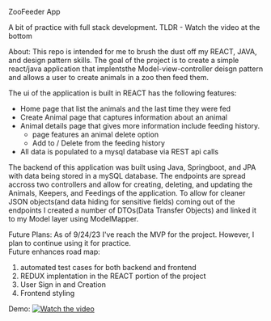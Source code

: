 ZooFeeder App

A bit of practice with full stack development.
TLDR - Watch the video at the bottom

About:
This repo is intended for me to brush the dust off my REACT, JAVA, and design pattern skills.
The goal of the project is to create a simple react/java application that implentsthe Model-view-controller deisgn pattern and allows a user to create animals in a zoo then feed them.

The ui of the application is built in REACT has the following features:

- Home page that list the animals and the last time they were fed
- Create Animal page that captures information about an animal
- Animal details page that gives more information include feeding history.
  - page features an animal delete option
  - Add to / Delete from the feeding history
- All data is populated to a mysql database via REST api calls

The backend of this application was built using Java, Springboot, and JPA with data being stored in a mySQL database.
The endpoints are spread accross two controllers and allow for creating, deleting, and updating the Animals, Keepers, and Feedings of the application.
To allow for cleaner JSON objects(and data hiding for sensitive fields) coming out of the endpoints I created a number of DTOs(Data Transfer Objects)
and linked it to my Model layer using ModelMapper.

Future Plans:
As of 9/24/23 I've reach the MVP for the project. However, I plan to continue using it for practice.  
 Future enhances road map:

1.  automated test cases for both backend and frontend
2.  REDUX implentation in the REACT portion of the project
3.  User Sign in and Creation
4.  Frontend styling

Demo:
[![Watch the video](https://img.youtube.com/vi/UqDk4cJz-7Y/maxresdefault.jpg)](https://youtu.be/UqDk4cJz-7Y)
